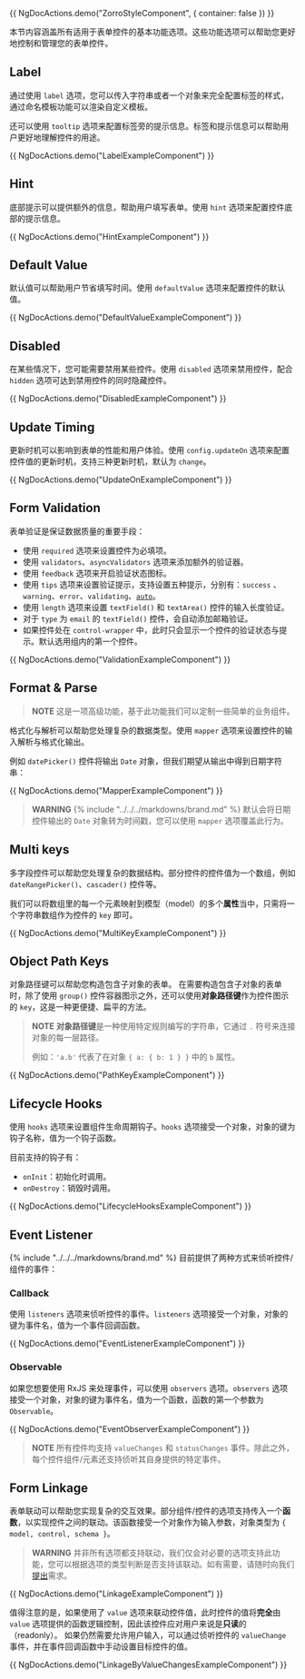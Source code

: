 {{ NgDocActions.demo("ZorroStyleComponent", { container: false }) }}

本节内容涵盖所有适用于表单控件的基本功能选项。这些功能选项可以帮助您更好地控制和管理您的表单控件。

## Label

通过使用 `label` 选项，您可以传入字符串或者一个对象来完全配置标签的样式，通过命名模板功能可以渲染自定义模板。

还可以使用 `tooltip` 选项来配置标签旁的提示信息。标签和提示信息可以帮助用户更好地理解控件的用途。

{{ NgDocActions.demo("LabelExampleComponent") }}

## Hint

底部提示可以提供额外的信息，帮助用户填写表单。使用 `hint` 选项来配置控件底部的提示信息。

{{ NgDocActions.demo("HintExampleComponent") }}

## Default Value

默认值可以帮助用户节省填写时间。使用 `defaultValue` 选项来配置控件的默认值。

{{ NgDocActions.demo("DefaultValueExampleComponent") }}

## Disabled

在某些情况下，您可能需要禁用某些控件。使用 `disabled` 选项来禁用控件，配合 `hidden` 选项可达到禁用控件的同时隐藏控件。

{{ NgDocActions.demo("DisabledExampleComponent") }}

## Update Timing

更新时机可以影响到表单的性能和用户体验。使用 `config.updateOn` 选项来配置控件值的更新时机，支持三种更新时机，默认为 `change`。

{{ NgDocActions.demo("UpdateOnExampleComponent") }}

## Form Validation

表单验证是保证数据质量的重要手段：

- 使用 `required` 选项来设置控件为必填项。
- 使用 `validators`、`asyncValidators` 选项来添加额外的验证器。
- 使用 `feedback` 选项来开启验证状态图标。
- 使用 `tips` 选项来设置验证提示，支持设置五种提示，分别有：`success` 、`warning`、`error`、`validating`、[`auto`](https://ng.ant.design/components/form/zh#components-form-demo-auto-tips)。
- 使用 `length` 选项来设置 `textField()` 和 `textArea()` 控件的输入长度验证。
- 对于 `type` 为 `email` 的 `textField()` 控件，会自动添加邮箱验证。
- 如果控件处在 `control-wrapper` 中，此时只会显示一个控件的验证状态与提示。默认选用组内的第一个控件。

{{ NgDocActions.demo("ValidationExampleComponent") }}

## Format & Parse

> **NOTE**
> 这是一项高级功能，基于此功能我们可以定制一些简单的业务组件。

格式化与解析可以帮助您处理复杂的数据类型。使用 `mapper` 选项来设置控件的输入解析与格式化输出。

例如 `datePicker()` 控件将输出 `Date` 对象，但我们期望从输出中得到日期字符串：

{{ NgDocActions.demo("MapperExampleComponent") }}

> **WARNING**
> {% include "../../../markdowns/brand.md" %} 默认会将日期控件输出的 `Date` 对象转为时间戳，您可以使用 `mapper` 选项覆盖此行为。

## Multi keys

多字段控件可以帮助您处理复杂的数据结构。部分控件的控件值为一个数组，例如 `dateRangePicker()`、`cascader()` 控件等。

我们可以将数组里的每一个元素映射到模型（model）的多个**属性**当中，只需将一个字符串数组作为控件的 `key` 即可。

{{ NgDocActions.demo("MultiKeyExampleComponent") }}

## Object Path Keys

对象路径键可以帮助您构造包含子对象的表单。
在需要构造包含子对象的表单时，除了使用 `group()` 控件容器图示之外，还可以使用**对象路径键**作为控件图示的 `key`，这是一种更便捷、扁平的方法。

> **NOTE**
> **对象路径键**是一种使用特定规则编写的字符串，它通过 `.` 符号来连接对象的每一层路径。
>
> 例如：`'a.b'` 代表了在对象 `{ a: { b: 1 } }` 中的 `b` 属性。

{{ NgDocActions.demo("PathKeyExampleComponent") }}

## Lifecycle Hooks

使用 `hooks` 选项来设置组件生命周期钩子。`hooks` 选项接受一个对象，对象的键为钩子名称，值为一个钩子函数。

目前支持的钩子有：
- `onInit`：初始化时调用。
- `onDestroy`：销毁时调用。

{{ NgDocActions.demo("LifecycleHooksExampleComponent") }}

## Event Listener

{% include "../../../markdowns/brand.md" %} 目前提供了两种方式来侦听控件/组件的事件：

### Callback

使用 `listeners` 选项来侦听控件的事件。`listeners` 选项接受一个对象，对象的键为事件名，值为一个事件回调函数。

{{ NgDocActions.demo("EventListenerExampleComponent") }}

### Observable

如果您想要使用 RxJS 来处理事件，可以使用 `observers` 选项。`observers` 选项接受一个对象，对象的键为事件名，值为一个函数，函数的第一个参数为 `Observable`。

{{ NgDocActions.demo("EventObserverExampleComponent") }}

> **NOTE**
> 所有控件均支持 `valueChanges` 和 `statusChanges` 事件。除此之外，每个控件组件/元素还支持侦听其自身提供的特定事件。

## Form Linkage

表单联动可以帮助您实现复杂的交互效果。部分组件/控件的选项支持传入一个**函数**，以实现控件之间的联动。该函数接受一个对象作为输入参数，对象类型为 `{ model, control, schema }`。

> **WARNING**
> 并非所有选项都支持联动，我们仅会对必要的选项支持此功能，您可以根据选项的类型判断是否支持该联动。如有需要，请随时向我们[提出](https://github.com/fluent-form/fluent-form/issues)需求。

{{ NgDocActions.demo("LinkageExampleComponent") }}

值得注意的是，如果使用了 `value` 选项来联动控件值，此时控件的值将**完全**由 `value` 选项提供的函数逻辑控制，因此该控件应对用户来说是**只读**的（readonly）。
如果仍然需要允许用户输入，可以通过侦听控件的 `valueChange` 事件，并在事件回调函数中手动设置目标控件的值。

{{ NgDocActions.demo("LinkageByValueChangesExampleComponent") }}
